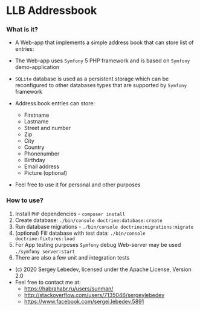 # LLB Addressbook #

### What is it? ###
- A Web-app that implements a simple address book that can store list of entries:
- The Web-app uses `Symfony` 5 PHP framework and is based on `Symfony` demo-application
- `SQLite` database is used as a persistent storage which can be reconfigured to other databases types that are supported by `Symfony` framework
- Address book entries can store:
    - Firstname
    - Lastname
    - Street and number
    - Zip
    - City
    - Country
    - Phonenumber
    - Birthday
    - Email address
    - Picture (optional)

- Feel free to use it for personal and other purposes

### How to use? ### 
1. Install `PHP` dependencies - `composer install`
2. Create database: `./bin/console doctrine:database:create`
3. Run database migrations - `./bin/console doctrine:migrations:migrate` 
4. (optional) Fill database with test data: `./bin/console doctrine:fixtures:load`
5. For App testing purposes `Symfony` debug Web-server may be used `./symfony server:start`
6. There are also a few unit and integration tests

* (c) 2020 Sergey Lebedev, licensed under the Apache License, Version 2.0
* Feel free to contact me at:
  * https://habrahabr.ru/users/sunman/
  * http://stackoverflow.com/users/7135046/sergeylebedev
  * https://www.facebook.com/sergei.lebedev.5891

